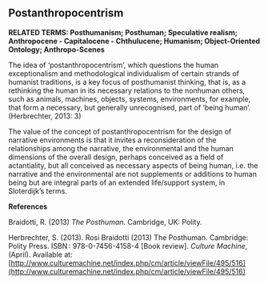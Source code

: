 ## Postanthropocentrism

**RELATED TERMS: Posthumanism; Posthuman; Speculative realism; Anthropocene - Capitalocene - Chthulucene; Humanism; Object-Oriented Ontology; Anthropo-Scenes**

The idea of ‘postanthropocentrism’, which questions the human exceptionalism and methodological individualism of certain strands of humanist traditions, is a key focus of posthumanist thinking, that is, as a rethinking the human in its necessary relations to the nonhuman others, such as animals, machines, objects, systems, environments, for example, that form a necessary, but generally unrecognised, part of ‘being human’. (Herbrechter, 2013: 3)

The value of the concept of postanthropocentrism for the design of narrative environments is that it invites a reconsideration of the relationships among the narrative, the environmental and the human dimensions of the overall design, perhaps conceived as a field of actantiality, but all conceived as necessary aspects of being human, i.e. the narrative and the environmental are not supplements or additions to human being but are integral parts of an extended life/support system, in Sloterdijk’s terms.

**References**

Braidotti, R. (2013) _The Posthuman_. Cambridge, UK: Polity. 

Herbrechter, S. (2013). Rosi Braidotti (2013) The Posthuman. Cambridge: Polity Press. ISBN : 978-0-7456-4158-4 [Book review]. _Culture Machine_, (April). Available at: [http://www.culturemachine.net/index.php/cm/article/viewFile/495/516](http://www.culturemachine.net/index.php/cm/article/viewFile/495/516)

